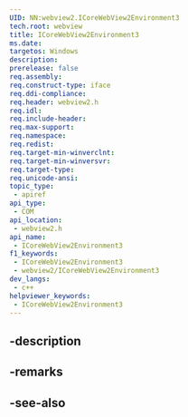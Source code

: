 ```yaml
---
UID: NN:webview2.ICoreWebView2Environment3
tech.root: webview
title: ICoreWebView2Environment3
ms.date: 
targetos: Windows
description: 
prerelease: false
req.assembly: 
req.construct-type: iface
req.ddi-compliance: 
req.header: webview2.h
req.idl: 
req.include-header: 
req.max-support: 
req.namespace: 
req.redist: 
req.target-min-winverclnt: 
req.target-min-winversvr: 
req.target-type: 
req.unicode-ansi: 
topic_type:
 - apiref
api_type:
 - COM
api_location:
 - webview2.h
api_name:
 - ICoreWebView2Environment3
f1_keywords:
 - ICoreWebView2Environment3
 - webview2/ICoreWebView2Environment3
dev_langs:
 - c++
helpviewer_keywords:
 - ICoreWebView2Environment3
---
```


## -description

## -remarks

## -see-also

